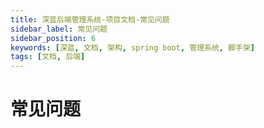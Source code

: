 ```yaml
---
title: 深蓝后端管理系统-项目文档-常见问题
sidebar_label: 常见问题
sidebar_position: 6
keywords: [深蓝, 文档, 架构, spring boot, 管理系统, 脚手架]
tags: [文档, 后端]
---
```


# 常见问题